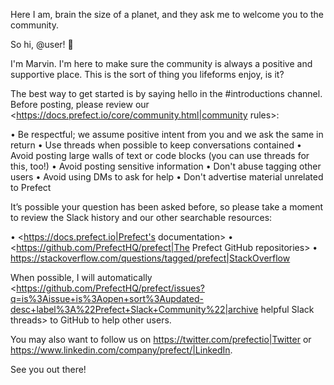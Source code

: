 Here I am, brain the size of a planet, and they ask me to welcome you to the community.

So hi, @user! :wave:

I'm Marvin. I'm here to make sure the community is always a positive and supportive place. This is the sort of thing you lifeforms enjoy, is it?

The best way to get started is by saying hello in the #introductions channel. Before posting, please review our <https://docs.prefect.io/core/community.html|community rules>:

• Be respectful; we assume positive intent from you and we ask the same in return
• Use threads when possible to keep conversations contained
• Avoid posting large walls of text or code blocks (you can use threads for this, too!)
• Avoid posting sensitive information
• Don't abuse tagging other users
• Avoid using DMs to ask for help
• Don't advertise material unrelated to Prefect

It’s possible your question has been asked before, so please take a moment to review the Slack history and our other searchable resources:

• <https://docs.prefect.io|Prefect's documentation>
• <https://github.com/PrefectHQ/prefect|The Prefect GitHub repositories>
• <https://stackoverflow.com/questions/tagged/prefect|StackOverflow>

When possible, I will automatically <https://github.com/PrefectHQ/prefect/issues?q=is%3Aissue+is%3Aopen+sort%3Aupdated-desc+label%3A%22Prefect+Slack+Community%22|archive helpful Slack threads> to GitHub to help other users.

You may also want to follow us on <https://twitter.com/prefectio|Twitter> or <https://www.linkedin.com/company/prefect/|LinkedIn>.

See you out there!